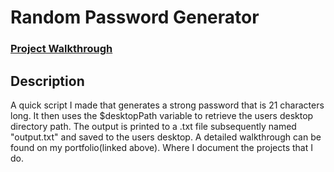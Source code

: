 <h1>Random Password Generator</h1>

### [Project Walkthrough](https://kmac907.tech/index.php/2023/06/28/learning-powershell-rdp-session-checker/)

<h2>Description</h2>

A quick script I made that generates a strong password that is 21 characters long. It then uses the $desktopPath variable to retrieve the users desktop directory path. The output is printed to a .txt file subsequently named "output.txt" and saved to the users desktop. A detailed walkthrough can be found on my portfolio(linked above). Where I document the projects that I do.
